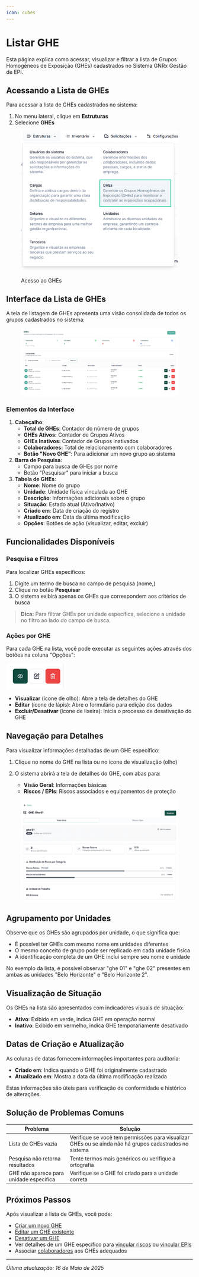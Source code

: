 ```yaml
---
icon: cubes
---
```


# Listar GHE

Esta página explica como acessar, visualizar e filtrar a lista de Grupos Homogêneos de Exposição (GHEs) cadastrados no Sistema GNRx Gestão de EPI.

## Acessando a Lista de GHEs

Para acessar a lista de GHEs cadastrados no sistema:

1. No menu lateral, clique em **Estruturas**
2. Selecione **GHEs**

<figure><img src="../../.gitbook/assets/image (22) (1).png" alt=""><figcaption><p>Acesso ao GHEs</p></figcaption></figure>

## Interface da Lista de GHEs

A tela de listagem de GHEs apresenta uma visão consolidada de todos os grupos cadastrados no sistema:

<figure><img src="../../.gitbook/assets/image (23) (1).png" alt=""><figcaption></figcaption></figure>

### Elementos da Interface

1. **Cabeçalho**:
   * **Total de GHEs**: Contador do número de grupos
   * **GHEs Ativos:** Contador de Grupos Ativos
   * **GHEs Inativos:** Contador de Grupos inativados
   * **Colaboradores:** Total de relacionamento com colaboradores
   * **Botão "Novo GHE"**: Para adicionar um novo grupo ao sistema
2. **Barra de Pesquisa**:
   * Campo para busca de GHEs por nome
   * Botão "Pesquisar" para iniciar a busca
3. **Tabela de GHEs**:
   * **Nome**: Nome do grupo
   * **Unidade**: Unidade física vinculada ao GHE
   * **Descrição**: Informações adicionais sobre o grupo
   * **Situação**: Estado atual (Ativo/Inativo)
   * **Criado em**: Data de criação do registro
   * **Atualizado em**: Data da última modificação
   * **Opções**: Botões de ação (visualizar, editar, excluir)

## Funcionalidades Disponíveis

### Pesquisa e Filtros

Para localizar GHEs específicos:

1. Digite um termo de busca no campo de pesquisa (nome,)
2. Clique no botão **Pesquisar**
3. O sistema exibirá apenas os GHEs que correspondem aos critérios de busca

> **Dica:** Para filtrar GHEs por unidade específica, selecione a unidade no filtro ao lado do campo de busca.

### Ações por GHE

Para cada GHE na lista, você pode executar as seguintes ações através dos botões na coluna "Opções":

![Botões de Ação](<../../.gitbook/assets/image (7) (1) (1).png>)

* **Visualizar** (ícone de olho): Abre a tela de detalhes do GHE
* **Editar** (ícone de lápis): Abre o formulário para edição dos dados
* **Excluir/Desativar** (ícone de lixeira): Inicia o processo de desativação do GHE

## Navegação para Detalhes

Para visualizar informações detalhadas de um GHE específico:

1. Clique no nome do GHE na lista ou no ícone de visualização (olho)
2.  O sistema abrirá a tela de detalhes do GHE, com abas para:

    * **Visão Geral**: Informações básicas
    * **Riscos / EPIs**: Riscos associados e equipamentos de proteção



<figure><img src="../../.gitbook/assets/image (24) (1).png" alt=""><figcaption></figcaption></figure>

## Agrupamento por Unidades

Observe que os GHEs são agrupados por unidade, o que significa que:

* É possível ter GHEs com mesmo nome em unidades diferentes
* O mesmo conceito de grupo pode ser replicado em cada unidade física
* A identificação completa de um GHE inclui sempre seu nome e unidade

No exemplo da lista, é possível observar "ghe 01" e "ghe 02" presentes em ambas as unidades "Belo Horizonte" e "Belo Horizonte 2".

## Visualização de Situação

Os GHEs na lista são apresentados com indicadores visuais de situação:

* **Ativo**: Exibido em verde, indica GHE em operação normal
* **Inativo**: Exibido em vermelho, indica GHE temporariamente desativado

## Datas de Criação e Atualização

As colunas de datas fornecem informações importantes para auditoria:

* **Criado em**: Indica quando o GHE foi originalmente cadastrado
* **Atualizado em**: Mostra a data da última modificação realizada

Estas informações são úteis para verificação de conformidade e histórico de alterações.

## Solução de Problemas Comuns

| Problema                                | Solução                                                                                                |
| --------------------------------------- | ------------------------------------------------------------------------------------------------------ |
| Lista de GHEs vazia                     | Verifique se você tem permissões para visualizar GHEs ou se ainda não há grupos cadastrados no sistema |
| Pesquisa não retorna resultados         | Tente termos mais genéricos ou verifique a ortografia                                                  |
| GHE não aparece para unidade específica | Verifique se o GHE foi criado para a unidade correta                                                   |

## Próximos Passos

Após visualizar a lista de GHEs, você pode:

* [Criar um novo GHE](criar-ghe.md)
* [Editar um GHE existente](editar-ghe.md)
* [Desativar um GHE](desativar-ghe.md)
* Ver detalhes de um GHE específico para [vincular riscos](vincular-riscos.md) ou [vincular EPIs](vincular-epis.md)
* Associar [colaboradores](../colaboradores/) aos GHEs adequados

***

_Última atualização: 16 de Maio de 2025_
